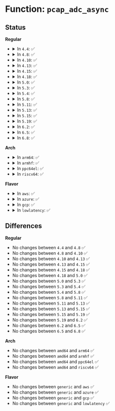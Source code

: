 # Function: <code>pcap_adc_async</code>

## Status
<b>Regular</b>
<ul>
<li>
<details>
<summary>In <code>4.4</code>: ✅</summary>

```c
int pcap_adc_async(struct pcap_chip *pcap, u8 bank, u32 flags, u8 *ch, void *callback, void *data);
```

**Collision:** Unique Global

**Inline:** No

**Transformation:** False

**Instances:**

```
In drivers/mfd/ezx-pcap.c (ffffffff8158b3f0)
Location: drivers/mfd/ezx-pcap.c:304
Inline: False
Direct callers:
  - drivers/mfd/ezx-pcap.c:pcap_adc_sync
```
**Symbols:**

```
ffffffff8158b3f0-ffffffff8158b4eb: pcap_adc_async (STB_GLOBAL)
```
</details>
</li>
<li>
<details>
<summary>In <code>4.8</code>: ✅</summary>

```c
int pcap_adc_async(struct pcap_chip *pcap, u8 bank, u32 flags, u8 *ch, void *callback, void *data);
```

**Collision:** Unique Global

**Inline:** No

**Transformation:** False

**Instances:**

```
In drivers/mfd/ezx-pcap.c (ffffffff815e0670)
Location: drivers/mfd/ezx-pcap.c:304
Inline: False
Direct callers:
  - drivers/mfd/ezx-pcap.c:pcap_adc_sync
```
**Symbols:**

```
ffffffff815e0670-ffffffff815e076b: pcap_adc_async (STB_GLOBAL)
```
</details>
</li>
<li>
<details>
<summary>In <code>4.10</code>: ✅</summary>

```c
int pcap_adc_async(struct pcap_chip *pcap, u8 bank, u32 flags, u8 *ch, void *callback, void *data);
```

**Collision:** Unique Global

**Inline:** No

**Transformation:** False

**Instances:**

```
In drivers/mfd/ezx-pcap.c (ffffffff8160d310)
Location: drivers/mfd/ezx-pcap.c:304
Inline: False
Direct callers:
  - drivers/mfd/ezx-pcap.c:pcap_adc_sync
```
**Symbols:**

```
ffffffff8160d310-ffffffff8160d40b: pcap_adc_async (STB_GLOBAL)
```
</details>
</li>
<li>
<details>
<summary>In <code>4.13</code>: ✅</summary>

```c
int pcap_adc_async(struct pcap_chip *pcap, u8 bank, u32 flags, u8 *ch, void *callback, void *data);
```

**Collision:** Unique Global

**Inline:** No

**Transformation:** False

**Instances:**

```
In drivers/mfd/ezx-pcap.c (ffffffff81621430)
Location: drivers/mfd/ezx-pcap.c:304
Inline: False
Direct callers:
  - drivers/mfd/ezx-pcap.c:pcap_adc_sync
```
**Symbols:**

```
ffffffff81621430-ffffffff8162151e: pcap_adc_async (STB_GLOBAL)
```
</details>
</li>
<li>
<details>
<summary>In <code>4.15</code>: ✅</summary>

```c
int pcap_adc_async(struct pcap_chip *pcap, u8 bank, u32 flags, u8 *ch, void *callback, void *data);
```

**Collision:** Unique Global

**Inline:** No

**Transformation:** False

**Instances:**

```
In drivers/mfd/ezx-pcap.c (ffffffff81689c50)
Location: drivers/mfd/ezx-pcap.c:304
Inline: False
Direct callers:
  - drivers/mfd/ezx-pcap.c:pcap_adc_sync
```
**Symbols:**

```
ffffffff81689c50-ffffffff81689d3e: pcap_adc_async (STB_GLOBAL)
```
</details>
</li>
<li>
<details>
<summary>In <code>4.18</code>: ✅</summary>

```c
int pcap_adc_async(struct pcap_chip *pcap, u8 bank, u32 flags, u8 *ch, void *callback, void *data);
```

**Collision:** Unique Global

**Inline:** No

**Transformation:** False

**Instances:**

```
In drivers/mfd/ezx-pcap.c (ffffffff816c5d60)
Location: drivers/mfd/ezx-pcap.c:304
Inline: False
Direct callers:
  - drivers/mfd/ezx-pcap.c:pcap_adc_sync
```
**Symbols:**

```
ffffffff816c5d60-ffffffff816c5e48: pcap_adc_async (STB_GLOBAL)
```
</details>
</li>
<li>
<details>
<summary>In <code>5.0</code>: ✅</summary>

```c
int pcap_adc_async(struct pcap_chip *pcap, u8 bank, u32 flags, u8 *ch, void *callback, void *data);
```

**Collision:** Unique Global

**Inline:** No

**Transformation:** False

**Instances:**

```
In drivers/mfd/ezx-pcap.c (ffffffff816e7160)
Location: drivers/mfd/ezx-pcap.c:304
Inline: False
Direct callers:
  - drivers/mfd/ezx-pcap.c:pcap_adc_sync
```
**Symbols:**

```
ffffffff816e7160-ffffffff816e7248: pcap_adc_async (STB_GLOBAL)
```
</details>
</li>
<li>
<details>
<summary>In <code>5.3</code>: ✅</summary>

```c
int pcap_adc_async(struct pcap_chip *pcap, u8 bank, u32 flags, u8 *ch, void *callback, void *data);
```

**Collision:** Unique Global

**Inline:** No

**Transformation:** False

**Instances:**

```
In drivers/mfd/ezx-pcap.c (ffffffff81720930)
Location: drivers/mfd/ezx-pcap.c:300
Inline: False
Direct callers:
  - drivers/mfd/ezx-pcap.c:pcap_adc_sync
```
**Symbols:**

```
ffffffff81720930-ffffffff81720a18: pcap_adc_async (STB_GLOBAL)
```
</details>
</li>
<li>
<details>
<summary>In <code>5.4</code>: ✅</summary>

```c
int pcap_adc_async(struct pcap_chip *pcap, u8 bank, u32 flags, u8 *ch, void *callback, void *data);
```

**Collision:** Unique Global

**Inline:** No

**Transformation:** False

**Instances:**

```
In drivers/mfd/ezx-pcap.c (ffffffff81744c00)
Location: drivers/mfd/ezx-pcap.c:305
Inline: False
Direct callers:
  - drivers/mfd/ezx-pcap.c:pcap_adc_sync
```
**Symbols:**

```
ffffffff81744c00-ffffffff81744ce5: pcap_adc_async (STB_GLOBAL)
```
</details>
</li>
<li>
<details>
<summary>In <code>5.8</code>: ✅</summary>

```c
int pcap_adc_async(struct pcap_chip *pcap, u8 bank, u32 flags, u8 *ch, void *callback, void *data);
```

**Collision:** Unique Global

**Inline:** No

**Transformation:** False

**Instances:**

```
In drivers/mfd/ezx-pcap.c (ffffffff81802ab0)
Location: drivers/mfd/ezx-pcap.c:305
Inline: False
Direct callers:
  - drivers/mfd/ezx-pcap.c:pcap_adc_sync
```
**Symbols:**

```
ffffffff81802ab0-ffffffff81802b96: pcap_adc_async (STB_GLOBAL)
```
</details>
</li>
<li>
<details>
<summary>In <code>5.11</code>: ✅</summary>

```c
int pcap_adc_async(struct pcap_chip *pcap, u8 bank, u32 flags, u8 *ch, void *callback, void *data);
```

**Collision:** Unique Global

**Inline:** No

**Transformation:** False

**Instances:**

```
In drivers/mfd/ezx-pcap.c (ffffffff81813940)
Location: drivers/mfd/ezx-pcap.c:305
Inline: False
Direct callers:
  - drivers/mfd/ezx-pcap.c:pcap_adc_sync
```
**Symbols:**

```
ffffffff81813940-ffffffff81813a26: pcap_adc_async (STB_GLOBAL)
```
</details>
</li>
<li>
<details>
<summary>In <code>5.13</code>: ✅</summary>

```c
int pcap_adc_async(struct pcap_chip *pcap, u8 bank, u32 flags, u8 *ch, void *callback, void *data);
```

**Collision:** Unique Global

**Inline:** No

**Transformation:** False

**Instances:**

```
In drivers/mfd/ezx-pcap.c (ffffffff817f8060)
Location: drivers/mfd/ezx-pcap.c:305
Inline: False
Direct callers:
  - drivers/mfd/ezx-pcap.c:pcap_adc_sync
```
**Symbols:**

```
ffffffff817f8060-ffffffff817f8146: pcap_adc_async (STB_GLOBAL)
```
</details>
</li>
<li>
<details>
<summary>In <code>5.15</code>: ✅</summary>

```c
int pcap_adc_async(struct pcap_chip *pcap, u8 bank, u32 flags, u8 *ch, void *callback, void *data);
```

**Collision:** Unique Global

**Inline:** No

**Transformation:** False

**Instances:**

```
In drivers/mfd/ezx-pcap.c (ffffffff81881430)
Location: drivers/mfd/ezx-pcap.c:305
Inline: False
Direct callers:
  - drivers/mfd/ezx-pcap.c:pcap_adc_sync
```
**Symbols:**

```
ffffffff81881430-ffffffff81881559: pcap_adc_async (STB_GLOBAL)
```
</details>
</li>
<li>
<details>
<summary>In <code>5.19</code>: ✅</summary>

```c
int pcap_adc_async(struct pcap_chip *pcap, u8 bank, u32 flags, u8 *ch, void *callback, void *data);
```

**Collision:** Unique Global

**Inline:** No

**Transformation:** False

**Instances:**

```
In drivers/mfd/ezx-pcap.c (ffffffff819c9c20)
Location: drivers/mfd/ezx-pcap.c:303
Inline: False
Direct callers:
  - drivers/mfd/ezx-pcap.c:pcap_adc_sync
```
**Symbols:**

```
ffffffff819c9c20-ffffffff819c9d66: pcap_adc_async (STB_GLOBAL)
```
</details>
</li>
<li>
<details>
<summary>In <code>6.2</code>: ✅</summary>

```c
int pcap_adc_async(struct pcap_chip *pcap, u8 bank, u32 flags, u8 *ch, void *callback, void *data);
```

**Collision:** Unique Global

**Inline:** No

**Transformation:** False

**Instances:**

```
In drivers/mfd/ezx-pcap.c (ffffffff81b41080)
Location: drivers/mfd/ezx-pcap.c:303
Inline: False
Direct callers:
  - drivers/mfd/ezx-pcap.c:pcap_adc_sync
```
**Symbols:**

```
ffffffff81b41080-ffffffff81b411c6: pcap_adc_async (STB_GLOBAL)
```
</details>
</li>
<li>
<details>
<summary>In <code>6.5</code>: ✅</summary>

```c
int pcap_adc_async(struct pcap_chip *pcap, u8 bank, u32 flags, u8 *ch, void *callback, void *data);
```

**Collision:** Unique Global

**Inline:** No

**Transformation:** False

**Instances:**

```
In drivers/mfd/ezx-pcap.c (ffffffff81b943f0)
Location: drivers/mfd/ezx-pcap.c:303
Inline: False
Direct callers:
  - drivers/mfd/ezx-pcap.c:pcap_adc_sync
```
**Symbols:**

```
ffffffff81b943f0-ffffffff81b94536: pcap_adc_async (STB_GLOBAL)
```
</details>
</li>
<li>
<details>
<summary>In <code>6.8</code>: ✅</summary>

```c
int pcap_adc_async(struct pcap_chip *pcap, u8 bank, u32 flags, u8 *ch, void *callback, void *data);
```

**Collision:** Unique Global

**Inline:** No

**Transformation:** False

**Instances:**

```
In drivers/mfd/ezx-pcap.c (ffffffff81be8390)
Location: drivers/mfd/ezx-pcap.c:303
Inline: False
Direct callers:
  - drivers/mfd/ezx-pcap.c:pcap_adc_sync
```
**Symbols:**

```
ffffffff81be8390-ffffffff81be8506: pcap_adc_async (STB_GLOBAL)
```
</details>
</li>
</ul>
<b>Arch</b>
<ul>
<li>
<details>
<summary>In <code>arm64</code>: ✅</summary>

```c
int pcap_adc_async(struct pcap_chip *pcap, u8 bank, u32 flags, u8 *ch, void *callback, void *data);
```

**Collision:** Unique Global

**Inline:** No

**Transformation:** False

**Instances:**

```
In drivers/mfd/ezx-pcap.c (ffff8000109417a0)
Location: drivers/mfd/ezx-pcap.c:305
Inline: False
Direct callers:
  - drivers/mfd/ezx-pcap.c:pcap_adc_sync
```
**Symbols:**

```
ffff8000109417a0-ffff8000109418f0: pcap_adc_async (STB_GLOBAL)
```
</details>
</li>
<li>
<details>
<summary>In <code>armhf</code>: ✅</summary>

```c
int pcap_adc_async(struct pcap_chip *pcap, u8 bank, u32 flags, u8 *ch, void *callback, void *data);
```

**Collision:** Unique Global

**Inline:** No

**Transformation:** False

**Instances:**

```
In drivers/mfd/ezx-pcap.c (c0a2a310)
Location: drivers/mfd/ezx-pcap.c:305
Inline: False
Direct callers:
  - drivers/mfd/ezx-pcap.c:pcap_adc_sync
```
**Symbols:**

```
c0a2a310-c0a2a3e8: pcap_adc_async (STB_GLOBAL)
```
</details>
</li>
<li>
<details>
<summary>In <code>ppc64el</code>: ✅</summary>

```c
int pcap_adc_async(struct pcap_chip *pcap, u8 bank, u32 flags, u8 *ch, void *callback, void *data);
```

**Collision:** Unique Global

**Inline:** No

**Transformation:** False

**Instances:**

```
In drivers/mfd/ezx-pcap.c (c0000000009e9a20)
Location: drivers/mfd/ezx-pcap.c:305
Inline: False
Direct callers:
  - drivers/mfd/ezx-pcap.c:pcap_adc_sync
```
**Symbols:**

```
c0000000009e9a20-c0000000009e9b58: pcap_adc_async (STB_GLOBAL)
```
</details>
</li>
<li>
<details>
<summary>In <code>riscv64</code>: ✅</summary>

```c
int pcap_adc_async(struct pcap_chip *pcap, u8 bank, u32 flags, u8 *ch, void *callback, void *data);
```

**Collision:** Unique Global

**Inline:** No

**Transformation:** False

**Instances:**

```
In drivers/mfd/ezx-pcap.c (ffffffe0005b455e)
Location: drivers/mfd/ezx-pcap.c:305
Inline: False
Direct callers:
  - drivers/mfd/ezx-pcap.c:pcap_adc_sync
```
**Symbols:**

```
ffffffe0005b455e-ffffffe0005b4636: pcap_adc_async (STB_GLOBAL)
```
</details>
</li>
</ul>
<b>Flavor</b>
<ul>
<li>
<details>
<summary>In <code>aws</code>: ✅</summary>

```c
int pcap_adc_async(struct pcap_chip *pcap, u8 bank, u32 flags, u8 *ch, void *callback, void *data);
```

**Collision:** Unique Global

**Inline:** No

**Transformation:** False

**Instances:**

```
In drivers/mfd/ezx-pcap.c (ffffffff81702ca0)
Location: drivers/mfd/ezx-pcap.c:305
Inline: False
Direct callers:
  - drivers/mfd/ezx-pcap.c:pcap_adc_sync
```
**Symbols:**

```
ffffffff81702ca0-ffffffff81702d85: pcap_adc_async (STB_GLOBAL)
```
</details>
</li>
<li>
<details>
<summary>In <code>azure</code>: ✅</summary>

```c
int pcap_adc_async(struct pcap_chip *pcap, u8 bank, u32 flags, u8 *ch, void *callback, void *data);
```

**Collision:** Unique Global

**Inline:** No

**Transformation:** False

**Instances:**

```
In drivers/mfd/ezx-pcap.c (ffffffff816d6ab0)
Location: drivers/mfd/ezx-pcap.c:305
Inline: False
Direct callers:
  - drivers/mfd/ezx-pcap.c:pcap_adc_sync
```
**Symbols:**

```
ffffffff816d6ab0-ffffffff816d6b95: pcap_adc_async (STB_GLOBAL)
```
</details>
</li>
<li>
<details>
<summary>In <code>gcp</code>: ✅</summary>

```c
int pcap_adc_async(struct pcap_chip *pcap, u8 bank, u32 flags, u8 *ch, void *callback, void *data);
```

**Collision:** Unique Global

**Inline:** No

**Transformation:** False

**Instances:**

```
In drivers/mfd/ezx-pcap.c (ffffffff817380c0)
Location: drivers/mfd/ezx-pcap.c:305
Inline: False
Direct callers:
  - drivers/mfd/ezx-pcap.c:pcap_adc_sync
```
**Symbols:**

```
ffffffff817380c0-ffffffff817381a5: pcap_adc_async (STB_GLOBAL)
```
</details>
</li>
<li>
<details>
<summary>In <code>lowlatency</code>: ✅</summary>

```c
int pcap_adc_async(struct pcap_chip *pcap, u8 bank, u32 flags, u8 *ch, void *callback, void *data);
```

**Collision:** Unique Global

**Inline:** No

**Transformation:** False

**Instances:**

```
In drivers/mfd/ezx-pcap.c (ffffffff81753500)
Location: drivers/mfd/ezx-pcap.c:305
Inline: False
Direct callers:
  - drivers/mfd/ezx-pcap.c:pcap_adc_sync
```
**Symbols:**

```
ffffffff81753500-ffffffff817535e5: pcap_adc_async (STB_GLOBAL)
```
</details>
</li>
</ul>

## Differences
<b>Regular</b>
<ul>
<li>
No changes between <code>4.4</code> and <code>4.8</code> ✅
</li>
<li>
No changes between <code>4.8</code> and <code>4.10</code> ✅
</li>
<li>
No changes between <code>4.10</code> and <code>4.13</code> ✅
</li>
<li>
No changes between <code>4.13</code> and <code>4.15</code> ✅
</li>
<li>
No changes between <code>4.15</code> and <code>4.18</code> ✅
</li>
<li>
No changes between <code>4.18</code> and <code>5.0</code> ✅
</li>
<li>
No changes between <code>5.0</code> and <code>5.3</code> ✅
</li>
<li>
No changes between <code>5.3</code> and <code>5.4</code> ✅
</li>
<li>
No changes between <code>5.4</code> and <code>5.8</code> ✅
</li>
<li>
No changes between <code>5.8</code> and <code>5.11</code> ✅
</li>
<li>
No changes between <code>5.11</code> and <code>5.13</code> ✅
</li>
<li>
No changes between <code>5.13</code> and <code>5.15</code> ✅
</li>
<li>
No changes between <code>5.15</code> and <code>5.19</code> ✅
</li>
<li>
No changes between <code>5.19</code> and <code>6.2</code> ✅
</li>
<li>
No changes between <code>6.2</code> and <code>6.5</code> ✅
</li>
<li>
No changes between <code>6.5</code> and <code>6.8</code> ✅
</li>
</ul>
<b>Arch</b>
<ul>
<li>
No changes between <code>amd64</code> and <code>arm64</code> ✅
</li>
<li>
No changes between <code>amd64</code> and <code>armhf</code> ✅
</li>
<li>
No changes between <code>amd64</code> and <code>ppc64el</code> ✅
</li>
<li>
No changes between <code>amd64</code> and <code>riscv64</code> ✅
</li>
</ul>
<b>Flavor</b>
<ul>
<li>
No changes between <code>generic</code> and <code>aws</code> ✅
</li>
<li>
No changes between <code>generic</code> and <code>azure</code> ✅
</li>
<li>
No changes between <code>generic</code> and <code>gcp</code> ✅
</li>
<li>
No changes between <code>generic</code> and <code>lowlatency</code> ✅
</li>
</ul>
